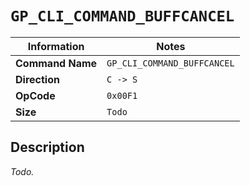 # `GP_CLI_COMMAND_BUFFCANCEL`

| Information               | Notes |
|---                        |---    |
| **Command Name**          | `GP_CLI_COMMAND_BUFFCANCEL` |
| **Direction**             | `C -> S` |
| **OpCode**                | `0x00F1` |
| **Size**                  | `Todo` |

## Description

_Todo._